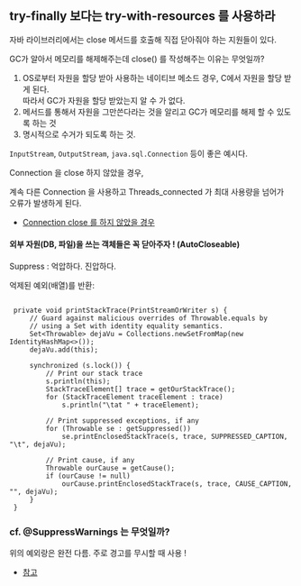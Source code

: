 ## try-finally 보다는 try-with-resources 를 사용하라

자바 라이브러리에서는 close 메서드를 호출해 직접 닫아줘야 하는 지원들이 있다.

GC가 알아서 메모리를 해제해주는데 close() 를 작성해주는 이유는 무엇일까?

1. OS로부터 자원을 할당 받아 사용하는 네이티브 메소드 경우, C에서 자원을 할당 받게 된다.
   <br>따라서 GC가 자원을 할당 받았는지 알 수 가 없다.
2. 메서드를 통해서 자원을 그만쓴다라는 것을 알리고 GC가 메모리를 해제 할 수 있도록 하는 것
3. 명시적으로 수거가 되도록 하는 것.

`InputStream`, `OutputStream`, `java.sql.Connection` 등이 좋은 예시다.

Connection 을 close 하지 않았을 경우, 

계속 다른 Connection 을 사용하고 Threads_connected 가 최대 사용량을 넘어가 오류가 발생하게 된다.

- [Connection close 를 하지 않았을 경우](https://codingdog.tistory.com/entry/jdbc%EC%97%90%EC%84%9C-connection%EC%9D%84-close-%ED%95%B4-%EC%A3%BC%EC%A7%80-%EC%95%8A%EC%95%98%EC%9D%84-%EB%95%8C-%EC%96%B4%EB%96%A4-%EC%9D%BC%EC%9D%B4-%EC%9D%BC%EC%96%B4%EB%82%98%EB%8A%94%EC%A7%80-%EC%8B%A4%EC%8A%B5%ED%95%B4-%EB%B4%85%EC%8B%9C%EB%8B%A4)
#### 외부 자원(DB, 파일)을 쓰는 객체들은 꼭 닫아주자 ! (AutoCloseable)


Suppress : 억압하다. 진압하다.

억제된 예외(배열)를 반환:
```

 private void printStackTrace(PrintStreamOrWriter s) {
     // Guard against malicious overrides of Throwable.equals by
     // using a Set with identity equality semantics.
     Set<Throwable> dejaVu = Collections.newSetFromMap(new IdentityHashMap<>());
     dejaVu.add(this);

     synchronized (s.lock()) {
         // Print our stack trace
         s.println(this);
         StackTraceElement[] trace = getOurStackTrace();
         for (StackTraceElement traceElement : trace)
             s.println("\tat " + traceElement);

         // Print suppressed exceptions, if any
         for (Throwable se : getSuppressed())
             se.printEnclosedStackTrace(s, trace, SUPPRESSED_CAPTION, "\t", dejaVu);

         // Print cause, if any
         Throwable ourCause = getCause();
         if (ourCause != null)
             ourCause.printEnclosedStackTrace(s, trace, CAUSE_CAPTION, "", dejaVu);
     }
 }

```


### cf.  @SuppressWarnings 는 무엇일까?

위의 예외랑은 완전 다름. 주로 경고를 무시할 때 사용 !

- [참고](https://ktko.tistory.com/entry/Java%EC%9D%98-SuppressWarnings-%EC%82%AC%EC%9A%A9%ED%95%98%EA%B8%B0)
